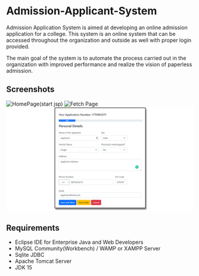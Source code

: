 # Admission-Applicant-System
  Admission Application System is aimed at developing an online admission application for a college. This system is an online system that can be accessed throughout the organization and outside as well with proper login provided.
  
  The main goal of the system is to automate the process carried out in the organization with improved performance and realize the vision of paperless admission.


Screenshots
-----------
![HomePage(start jsp)](https://user-images.githubusercontent.com/52344717/125885951-5c9382b2-7dc6-409a-a172-7d6505a4ccbc.png)
![Fetch Page](https://user-images.githubusercontent.com/52344717/125885954-acd04329-879c-42d4-a99e-2152ea8f3f5b.png)
![Personal Details](https://github.com/itsmeshibintmz/Admission-Applicant-System/blob/main/Screenshots/Page%202.png)



Requirements
------------
- Eclipse IDE for Enterprise Java and Web Developers
- MySQL Community(Workbench) / WAMP or XAMPP Server 
- Sqlite JDBC
- Apache Tomcat Server
- JDK 15

